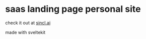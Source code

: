 # saas landing page personal site

check it out at [sincl.ai](https://sincl.ai)

made with sveltekit
